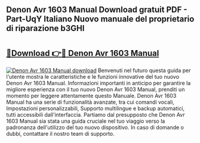 ## Denon Avr 1603 Manual Download gratuit PDF - Part-UqY Italiano Nuovo manuale del proprietario di riparazione b3GHl

# <h2><a href="http://dffbhf5.blite.top/?on=Denon+Avr+1603+Manual">🔗Download 👉🔴 Denon Avr 1603 Manual</a></h2>

[![Denon Avr 1603 Manual download](https://i.imgur.com/lujVjoI.png)](http://dffbhf5.blite.top/?on=Denon+Avr+1603+Manual)
Benvenuti nel futuro questa guida per l'utente mostra le caratteristiche e le funzioni innovative del tuo nuovo Denon Avr 1603 Manual. Informazioni importanti in anticipo per garantire la migliore esperienza con il tuo nuovo Denon Avr 1603 Manual, prenditi un momento per leggere attentamente questo Manuale. Denon Avr 1603 Manual ha una serie di funzionalità avanzate, tra cui comandi vocali, Impostazioni personalizzabili, Supporto multilingue e backup automatici, tutti accessibili dall'interfaccia. Partiamo dal presupposto che Denon Avr 1603 Manual sia stata una guida cruciale nel tuo viaggio verso la padronanza dell'utilizzo del tuo nuovo dispositivo. In caso di domande o dubbi, contattare il nostro team di supporto.
